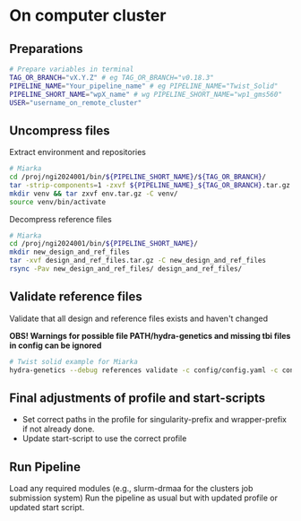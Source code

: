 # On computer cluster

## Preparations
```bash
# Prepare variables in terminal
TAG_OR_BRANCH="vX.Y.Z" # eg TAG_OR_BRANCH="v0.18.3"
PIPELINE_NAME="Your_pipeline_name" # eg PIPELINE_NAME="Twist_Solid"
PIPELINE_SHORT_NAME="wpX_name" # wg PIPELINE_SHORT_NAME="wp1_gms560"
USER="username_on_remote_cluster"
```

## Uncompress files

Extract environment and repositories

```bash
# Miarka
cd /proj/ngi2024001/bin/${PIPELINE_SHORT_NAME}/${TAG_OR_BRANCH}/
tar -strip-components=1 -zxvf ${PIPELINE_NAME}_${TAG_OR_BRANCH}.tar.gz
mkdir venv && tar zxvf env.tar.gz -C venv/
source venv/bin/activate
```

Decompress reference files

```bash
# Miarka
cd /proj/ngi2024001/bin/${PIPELINE_SHORT_NAME}/
mkdir new_design_and_ref_files
tar -xvf design_and_ref_files.tar.gz -C new_design_and_ref_files
rsync -Pav new_design_and_ref_files/ design_and_ref_files/
```

## Validate reference files

Validate that all design and reference files exists and haven't changed

**OBS! Warnings for possible file PATH/hydra-genetics and missing tbi files in config can be ignored**

```bash
# Twist solid example for Miarka
hydra-genetics --debug references validate -c config/config.yaml -c config/config.data.hg19.yaml -v config/references/design_files.hg19.yaml -v config/references/nextseq.hg19.pon.yaml -v config/references/references.hg19.yaml -p /proj/ngi2024001/bin/${PIPELINE_SHORT_NAME}/
```

## Final adjustments of profile and start-scripts
* Set correct paths in the profile for singularity-prefix and wrapper-prefix if not already done.
* Update start-script to use the correct profile


## Run Pipeline
Load any required modules (e.g., slurm-drmaa for the clusters job submission system)
Run the pipeline as usual but with updated profile or updated start script.